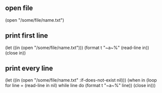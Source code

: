 ## open file
(open "/some/file/name.txt")

## print first line
(let ((in (open "/some/file/name.txt")))
  (format t "~a~%" (read-line in))
  (close in))

## print every line
(let ((in (open "/some/file/name.txt" :if-does-not-exist nil)))
  (when in
    (loop for line = (read-line in nil)
         while line do (format t "~a~%" line))
    (close in)))

